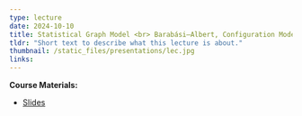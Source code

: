 ```yaml
---
type: lecture
date: 2024-10-10
title: Statistical Graph Model <br> Barabási–Albert, Configuration Model
tldr: "Short text to describe what this lecture is about."
thumbnail: /static_files/presentations/lec.jpg
links: 
---
```

**Course Materials:**
- [Slides](https://ml-graph.github.io/fall-2024/static_files/presentations/slides/lecture4-StatisticalGraphModel2.pdf)
